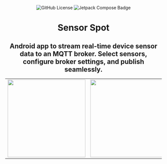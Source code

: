 <div align="center">

![GitHub License](https://img.shields.io/github/license/UmerCodez/SensorSpot?style=for-the-badge)
   ![Jetpack Compose Badge](https://img.shields.io/badge/Jetpack%20Compose-4285F4?logo=jetpackcompose&logoColor=fff&style=for-the-badge)


# Sensor Spot
## Android app to stream real-time device sensor data to an MQTT broker. Select sensors, configure broker settings, and publish seamlessly.


| | | | |
|---|---|---|---|
| <img src="https://github.com/UmerCodez/SensorSpot/blob/main/fastlane/metadata/android/en-US/images/phoneScreenshots/1.jpg" width="250"> | <img src="https://github.com/UmerCodez/SensorSpot/blob/main/fastlane/metadata/android/en-US/images/phoneScreenshots/2.jpg" width="250"> | <img src="https://github.com/UmerCodez/SensorSpot/blob/main/fastlane/metadata/android/en-US/images/phoneScreenshots/3.jpg" width="250"> | <img src="https://github.com/UmerCodez/SensorSpot/blob/main/fastlane/metadata/android/en-US/images/phoneScreenshots/4.jpg" width="250"> |



</div>

